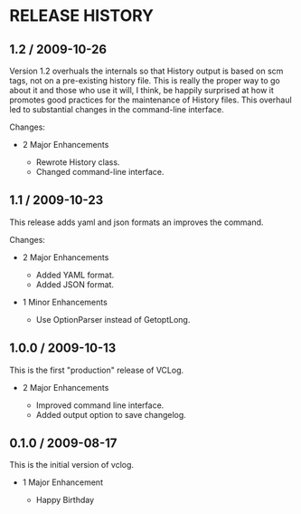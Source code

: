 # RELEASE HISTORY

## 1.2 / 2009-10-26

Version 1.2 overhuals the internals so that History
output is based on scm tags, not on a pre-existing history file.
This is really the proper way to go about it and those
who use it will, I think, be happily surprised at how it
promotes good practices for the maintenance of History files.
This overhaul led to substantial changes in the command-line
interface.

Changes:

* 2 Major Enhancements

  * Rewrote History class.
  * Changed command-line interface.


## 1.1 / 2009-10-23

This release adds yaml and json formats an improves
the command.

Changes:

* 2 Major Enhancements

    * Added YAML format.
    * Added JSON format.

* 1 Minor Enhancements

    * Use OptionParser instead of GetoptLong.


## 1.0.0 / 2009-10-13

This is the first "production" release of VCLog.

* 2 Major Enhancements

    * Improved command line interface.
    * Added output option to save changelog.


## 0.1.0 / 2009-08-17

This is the initial version of vclog.

* 1 Major Enhancement

    * Happy Birthday


